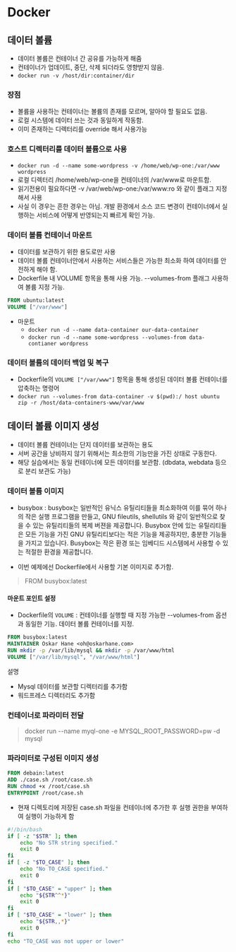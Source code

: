 # Docker 

## 데이터 볼륨
- 데이터 볼륨은 컨테이너 간 공유를 가능하게 해줌
- 컨테이너가 업데이트, 중단, 삭제 되더라도 영향받지 않음.
- `docker run -v /host/dir:container/dir`

### 장점
- 볼륨을 사용하는 컨테이너는 볼륨의 존재를 모르며, 알아야 할 필요도 없음.
- 로컬 시스템에 데이터 쓰는 것과 동일하게 작동함.
- 이미 존재하는 디렉터리를 override 해서 사용가능

### 호스트 디렉터리를 데이터 볼륨으로 사용
- `docker run -d --name some-wordpress -v /home/web/wp-one:/var/www wordpress`
- 로컬 디렉터리 /home/web/wp-one을 컨테이너의 /var/www로 마운트함.
- 읽기전용이 필요하다면 -v /var/web/wp-one:/var/www:ro 와 같이 플래그 지정해서 사용
- 사실 이 경우는 흔한 경우는 아님. 개발 환경에서 소스 코드 변경이 컨테이너에서 실행하는 서비스에 어떻게 반영되는지 빠르게 확인 가능.

### 데이터 볼륨 컨테이너 마운트
- 데이터를 보관하기 위한 용도로만 사용
- 데이터 볼륨 컨테이너안에서 사용하는 서비스들은 가능한 최소화 하여 데이터를 안전하게 해야 함.
- Dockerfile 내 VOLUME 항목을 통해 사용 가능. --volumes-from 플래그 사용하여 볼륨 지정 가능.

```Dockerfile
FROM ubuntu:latest
VOLUME ["/var/www"]
```
- 마운트
    - `docker run -d --name data-container our-data-container`
    - `docker run -d --name some-wordpress --volumes-from data-contianer wordpress`

### 데이터 볼륨의 데이터 백업 및 복구
- Dockerfile의 `VOLUME ["/var/www"]` 항목을 통해 생성된 데이터 볼륨 컨테이너를 압축하는 명령어
- `docker run --volumes-from data-container -v $(pwd):/ host ubuntu zip -r /host/data-containers-www/var/www`

## 데이터 볼륨 이미지 생성
- 데이터 볼륨 컨테이너는 단지 데이터를 보관하는 용도
- 서버 공간을 낭비하지 않기 위해서는 최소한의 기능만을 가진 상태로 구동한다.
- 해당 실습에서는 동일 컨테이너에 모든 데이터를 보관함. (dbdata, webdata 등으로 분리 보관도 가능)

### 데이터 볼륨 이미지
- busybox : busybox는 일반적인 유닉스 유틸리티들을 최소화하여 이를 묶어 하나의 작은 실행 프로그램을 만들고, GNU fileutils, shellutils 와 같이 일반적으로 찾을 수 있는 유틸리티들의 복제 버젼을 제공합니다. Busybox 안에 있는 유틸리티들은 모든 기능을 가진 GNU 유틸리티보다는 적은 기능을 제공하지만, 충분한 기능들을 가지고 있습니다. Busybox는 작은 환경 또는 임베디드 시스템에서 사용할 수 있는 적절한 환경을 제공합니다.

- 이번 예제에선 Dockerfile에서 사용할 기본 이미지로 추가함.

> FROM busybox:latest

#### 마운트 포인트 설정
- Dockerfile의 `VOLUME` : 컨테이너를 실행할 때 지정 가능한 --volumes-from 옵션과 동일한 기능. 데이터 볼륨 컨테이너를 지정.

```Dockerfile
FROM busybox:latest
MAINTAINER Oskar Hane <oh@oskarhane.com>
RUN mkdir -p /var/lib/mysql && mkdir -p /var/www/html
VOLUME ["/var/lib/mysql", "/var/www/html"]
```
설명
- Mysql 데이터를 보관할 디렉터리를 추가함
- 워드프레스 디렉터리도 추가함

### 컨테이너로 파라미터 전달
> docker run --name myql-one -e MYSQL_ROOT_PASSWORD=pw -d mysql

### 파라미터로 구성된 이미지 생성
```Dockerfile
FROM debain:latest
ADD ./case.sh /root/case.sh
RUN chmod +x /root/case.sh
ENTRYPOINT /root/case.sh
```
- 현재 디렉토리에 저장된 case.sh 파일을 컨테이너에 추가한 후 실행 권한을 부여하여 실행이 가능하게 함

```sh
#!/bin/bash
if [ -z "$STR" ]; then
    echo "No STR string specified."
    exit 0
fi
if [ -z "$TO_CASE" ]; then
    echo "No TO_CASE specified."
    exit 0
fi
if [ "$TO_CASE" = "upper" ]; then
    echo "${STR^^*}"
    exit 0
fi
if [ "$TO_CASE" = "lower" ]; then
    echo "${STR,,*}"
    exit 0
fi
echo "TO_CASE was not upper or lower"
```